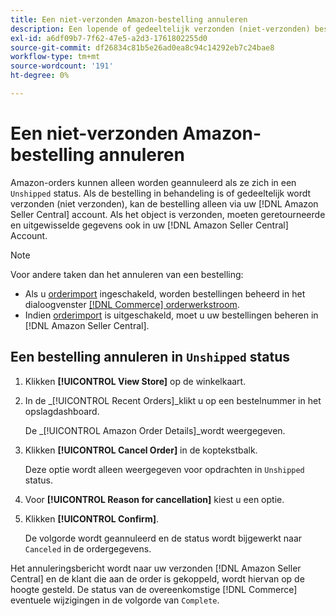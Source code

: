 ```yaml
---
title: Een niet-verzonden Amazon-bestelling annuleren
description: Een lopende of gedeeltelijk verzonden (niet-verzonden) bestelling via je Amazon annuleren [!DNL Seller Central] account.
exl-id: a6df09b7-7f62-47e5-a2d3-1761802255d0
source-git-commit: df26834c81b5e26ad0ea8c94c14292eb7c24bae8
workflow-type: tm+mt
source-wordcount: '191'
ht-degree: 0%

---
```


# Een niet-verzonden Amazon-bestelling annuleren

Amazon-orders kunnen alleen worden geannuleerd als ze zich in een `Unshipped` status. Als de bestelling in behandeling is of gedeeltelijk wordt verzonden (niet verzonden), kan de bestelling alleen via uw [!DNL Amazon Seller Central] account. Als het object is verzonden, moeten geretourneerde en uitgewisselde gegevens ook in uw [!DNL Amazon Seller Central] Account.

>[!NOTE]
>
>Voor andere taken dan het annuleren van een bestelling:
>
>- Als u [orderimport](./order-settings.md) ingeschakeld, worden bestellingen beheerd in het dialoogvenster [[!DNL Commerce] orderwerkstroom](https://experienceleague.adobe.com/docs/commerce-admin/stores-sales/order-management/orders/orders.html).
>- Indien [orderimport](./order-settings.md) is uitgeschakeld, moet u uw bestellingen beheren in [!DNL Amazon Seller Central].


## Een bestelling annuleren in `Unshipped` status

1. Klikken **[!UICONTROL View Store]** op de winkelkaart.

1. In de _[!UICONTROL Recent Orders]_klikt u op een bestelnummer in het opslagdashboard.

   De _[!UICONTROL Amazon Order Details]_wordt weergegeven.

1. Klikken **[!UICONTROL Cancel Order]** in de koptekstbalk.

   Deze optie wordt alleen weergegeven voor opdrachten in `Unshipped` status.

1. Voor **[!UICONTROL Reason for cancellation]** kiest u een optie.

1. Klikken **[!UICONTROL Confirm]**.

   De volgorde wordt geannuleerd en de status wordt bijgewerkt naar `Canceled` in de ordergegevens.

Het annuleringsbericht wordt naar uw verzonden [!DNL Amazon Seller Central] en de klant die aan de order is gekoppeld, wordt hiervan op de hoogte gesteld. De status van de overeenkomstige [!DNL Commerce] eventuele wijzigingen in de volgorde van `Complete`.

